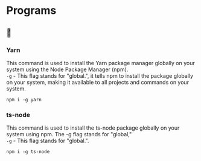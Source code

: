 # Programs
## 👻
### Yarn
This command is used to install the Yarn package manager globally on your system using the Node Package Manager (npm).  
`-g` - This flag stands for "global.", it tells npm to install the package globally on your system, making it available to all projects and commands on your system.
```node
npm i -g yarn
```
### ts-node
This command is used to install the ts-node package globally on your system using npm. The -g flag stands for "global,"  
`-g` - This flag stands for "global.".
```
npm i -g ts-node
```
